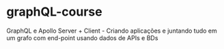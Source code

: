 # graphQL-course
GraphQL e Apollo Server + Client - Criando aplicações e juntando tudo em um grafo com end-point usando dados de APIs e BDs
